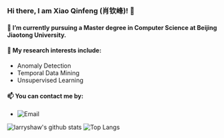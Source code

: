 ### Hi there, I am Xiao Qinfeng (肖钦峰)! 👋

#### 🔭 I’m currently pursuing a Master degree in Computer Science at Beijing Jiaotong University.

#### 🌱 My research interests include:
- Anomaly Detection
- Temporal Data Mining
- Unsupervised Learning

#### 📫 You can contact me by:
- ![Email](qfxiao@bjtu.edu.cn)


![larryshaw's github stats](https://github-readme-stats.vercel.app/api?username=larryshaw0079)
![Top Langs](https://github-readme-stats.vercel.app/api/top-langs/?username=larryshaw0079)

<!--
**larryshaw0079/larryshaw0079** is a ✨ _special_ ✨ repository because its `README.md` (this file) appears on your GitHub profile.

Here are some ideas to get you started:

- 🔭 I’m currently working on ...
- 🌱 I’m currently learning ...
- 👯 I’m looking to collaborate on ...
- 🤔 I’m looking for help with ...
- 💬 Ask me about ...
- 📫 How to reach me: ...
- 😄 Pronouns: ...
- ⚡ Fun fact: ...
-->
